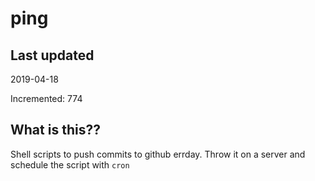 # ping

## Last updated
2019-04-18

Incremented: 774

## What is this??
Shell scripts to push commits to github errday. Throw it on a server and schedule the script with `cron`
